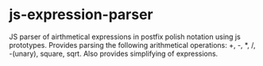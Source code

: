 # js-expression-parser
JS parser of airthmetical expressions in postfix polish notation using js prototypes.
Provides parsing the following arithmetical operations: +, -, *, /, -(unary), square, sqrt.
Also provides simplifying of expressions.
